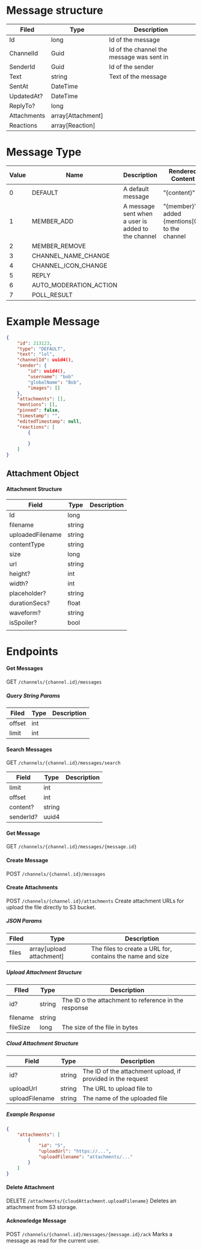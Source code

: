 # Message structure
| Filed       | Type              | Description                               |
| ----------- | ----------------- | ----------------------------------------- |
| Id          | long              | Id of the message                         |
| ChannelId   | Guid              | Id of the channel the message was sent in |
| SenderId    | Guid              | Id of the sender                          |
| Text        | string            | Text of the message                       |
| SentAt      | DateTime          |                                           |
| UpdatedAt?  | DateTime          |                                           |
| ReplyTo?    | long              |                                           |
| Attachments | array[Attachment] |                                           |
| Reactions   | array[Reaction]   |                                           |

# Message Type

| Value | Name                   | Description                                        | Rendered Content                              | Deletable |
| ----- | ---------------------- | -------------------------------------------------- | --------------------------------------------- | --------- |
| 0     | DEFAULT                | A default message                                  | "{content}"                                   | true      |
| 1     | MEMBER_ADD             | A message sent when a user is added to the channel | "{member}" added {mentions[0]} to the channel | false     |
| 2     | MEMBER_REMOVE          |                                                    |                                               | false     |
| 3     | CHANNEL_NAME_CHANGE    |                                                    |                                               | false     |
| 4     | CHANNEL_ICON_CHANGE    |                                                    |                                               | false     |
| 5     | REPLY                  |                                                    |                                               | true      |
| 6     | AUTO_MODERATION_ACTION |                                                    |                                               | true      |
| 7     | POLL_RESULT            |                                                    |                                               | true      |

# Example Message
```json
{
	"id": 213123,
	"type": "DEFAULT",
	"text": "lol",
	"channelId": uuid4(),
	"sender": {
		"id": uuid4(),
		"username": "bob"
		"globalName": "Bob",
		"images": []
	},
	"attachments": [],
	"mentions": [],
	"pinned": false,
	"timestamp": "",
	"editedTimestamp": null,
	"reactions": [
		{
		
		}
	]
}
```

## Attachment Object
#### Attachment Structure
| Field            | Type   | Description |
| ---------------- | ------ | ----------- |
| Id               | long   |             |
| filename         | string |             |
| uploadedFilename | string |             |
| contentType      | string |             |
| size             | long   |             |
| url              | string |             |
| height?          | int    |             |
| width?           | int    |             |
| placeholder?     | string |             |
| durationSecs?    | float  |             |
| waveform?        | string |             |
| isSpoiler?       | bool   |             |
|                  |        |             |
# Endpoints
#### Get Messages
GET `/channels/{channel.id}/messages`
##### Query String Params
| Filed  | Type | Description |
| ------ | ---- | ----------- |
| offset | int  |             |
| limit  | int  |             |
#### Search Messages
GET `/channels/{channel.id}/messages/search`

| Field     | Type   | Description |
| --------- | ------ | ----------- |
| limit     | int    |             |
| offset    | int    |             |
| content?  | string |             |
| senderId? | uuid4  |             |
#### Get Message
GET `/channels/{channel.id}/messages/{message.id}`

#### Create Message
POST `/channels/{channel.id}/messages`

#### Create Attachments
POST `/channels/{channel.id}/attachments`
Create attachment URLs for upload the file directly to S3 bucket.
##### JSON Params
| Filed | Type                     | Description                                               |
| ----- | ------------------------ | --------------------------------------------------------- |
| files | array[upload attachment] | The files to create a URL for, contains the name and size |
##### Upload Attachment Structure
| FIled    | Type   | Description                                          |
| -------- | ------ | ---------------------------------------------------- |
| id?      | string | The ID o the attachment to reference in the response |
| filename | string |                                                      |
| fileSize | long   | The size of the file in bytes                        |
##### Cloud Attachment Structure
| Field          | Type   | Description                                                 |
| -------------- | ------ | ----------------------------------------------------------- |
| id?            | string | The ID of the attachment upload, if provided in the request |
| uploadUrl      | string | The URL to upload file to                                   |
| uploadFilename | string | The name of the uploaded file                               |
##### Example Response
```json
{
	"attachments": [
		{
			"id": "5",
			"uploadUrl": "https://...",
			"uploadFilename": "attachments/..."
		}
	]
}
```

#### Delete Attachment
DELETE `/attachments/{cloudAttachment.uploadFilename}`
Deletes an attachment from S3 storage.
#### Acknowledge Message
POST `/channels/{channel.id}/messages/{message.id}/ack`
Marks a message as read for the current user.